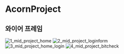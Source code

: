 # AcornProject

## 와이어 프레임

![1_mid_project_home](https://user-images.githubusercontent.com/16287155/44252237-82ba9600-a236-11e8-8e39-05ea1f1dd856.png)
![2_mid_project_loginform](https://user-images.githubusercontent.com/16287155/44252238-83532c80-a236-11e8-8a93-925668be8062.png)
![3_mid_project_home_login](https://user-images.githubusercontent.com/16287155/44252239-83532c80-a236-11e8-934e-ce3c7abfee22.png)
![4_mid_project_bitcheck](https://user-images.githubusercontent.com/16287155/44252240-83532c80-a236-11e8-86ad-63e17b28b4a0.png)
